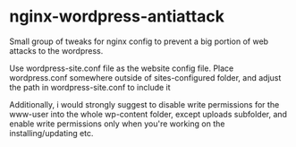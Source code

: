 # nginx-wordpress-antiattack
Small group of tweaks for nginx config to prevent a big portion of web attacks to the wordpress.

Use wordpress-site.conf file as the website config file. 
Place wordpress.conf somewhere outside of sites-configured folder, and adjust the path in wordpress-site.conf to include it

Additionally, i would strongly suggest to disable write permissions for the www-user into the whole wp-content folder, except uploads subfolder, and enable write permissions only when you're working on the installing/updating etc.
